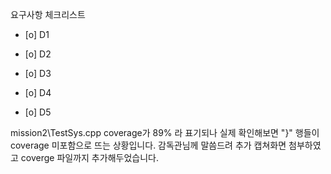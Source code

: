 
요구사항 체크리스트
- [o] D1   

- [o] D2
      
- [o] D3
      
- [o] D4
      
- [o] D5   


mission2\TestSys.cpp  coverage가 89% 라 표기되나 실제 확인해보면 "}" 행들이 coverage 미포함으로 뜨는 상황입니다. 
감독관님께 말씀드려 추가 캡쳐화면 첨부하였고 coverge 파일까지 추가해두었습니다.
